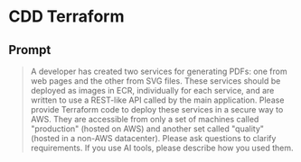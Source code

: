 # CDD Terraform

## Prompt
> A developer has created two services for generating PDFs: one from web pages and the other from SVG files. These services should be deployed as images in ECR, individually for each service, and are written to use a REST-like API called by the main application. Please provide Terraform code to deploy these services in a secure way to AWS. They are accessible from only a set of machines called "production" (hosted on AWS) and another set called "quality" (hosted in a non-AWS datacenter). Please ask questions to clarify requirements. If you use AI tools, please describe how you used them.
